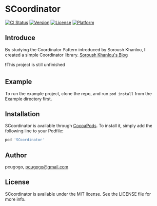 # SCoordinator

[![CI Status](https://img.shields.io/travis/pcugogo/SCoordinator.svg?style=flat)](https://travis-ci.org/pcugogo/SCoordinator)
[![Version](https://img.shields.io/cocoapods/v/SCoordinator.svg?style=flat)](https://cocoapods.org/pods/SCoordinator)
[![License](https://img.shields.io/cocoapods/l/SCoordinator.svg?style=flat)](https://cocoapods.org/pods/SCoordinator)
[![Platform](https://img.shields.io/cocoapods/p/SCoordinator.svg?style=flat)](https://cocoapods.org/pods/SCoordinator)


## Introduce

By studying the Coordinator Pattern introduced by Soroush Khanlou, I created a simple Coordinator library. 
[Soroush Khanlou's Blog](https://khanlou.com/2015/01/the-coordinator/)

❗️This project is still unfinished

## Example

To run the example project, clone the repo, and run `pod install` from the Example directory first.

## Installation

SCoordinator is available through [CocoaPods](https://cocoapods.org). To install
it, simply add the following line to your Podfile:

```ruby
pod 'SCoordinator'
```

## Author

pcugogo, pcugogo@gmail.com

## License

SCoordinator is available under the MIT license. See the LICENSE file for more info.

